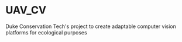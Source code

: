 # UAV_CV
Duke Conservation Tech's project to create adaptable computer vision platforms for ecological purposes
